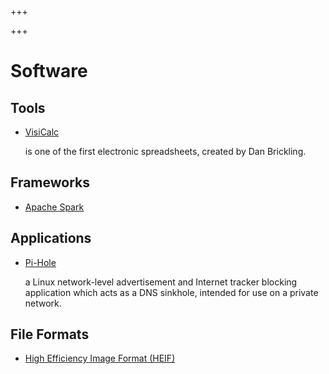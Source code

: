 
+++

+++
# Software

## Tools

-   [VisiCalc](file:software/visicalc.org)

     is one of the first electronic spreadsheets, created by Dan Brickling.

## Frameworks

-   [Apache Spark](file:software/apache-spark.org)

## Applications

-   [Pi-Hole](file:software/pi-hole.org)

     a Linux network-level advertisement and Internet tracker blocking application which acts as a DNS sinkhole, intended for use on a private network.

## File Formats

-   [High Efficiency Image Format (HEIF)](file:software/heif.org)

